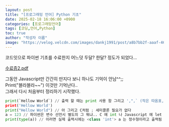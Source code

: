 ```yaml
---
layout: post
title: "[프로그래밍 언어] Python 기초"
date: 2025-02-18 16:06:00 +0900
categories: [프로그래밍언어]
tags: [코딩,언어,Python]
toc: true
author: "작성자 이름"
image: "https://velog.velcdn.com/images/dankj1991/post/a8b7bb2f-aaaf-4661-9914-cd442fca8f2f/image.png"
---
```



코드잇으로 파이썬 기초를 수료한지 어느덧 두달? 한달? 정도가 되었다...   

[수료증2.pdf](https://github.com/user-attachments/files/18840450/2.pdf)


그동안 Javascript만 간간히 만지다 보니 하나도 기억이 안남^^;;  
Print("블라블라~~") 이것만 기억난다..  
그래서 다시 처음부터 정리하기 시작했다.   


   ```python python 
print(`Hellow World`) // 출력 할 때는 print 사용 함 그리고 ',",` (작은 따옴표,큰 따옴표, 백틱 다 가능)
print('Hellow World')
print("Hellow World") // 아 그리고 C처럼 ; 세미콜론 필요가 없다
a = 123 // 파이썬은 변수 선언시 별도의 그 뭐냐.. C 에 int 나 Javascript 에 let 같은거 안해도 선언 된다
print(type(a)) // 이러면 실제 출력시에는 <class 'int'> a 는 정수형이라고 출력됨 Javascript 에서는 typeOf 였는데 Python은 type 이다
  ```  


  
